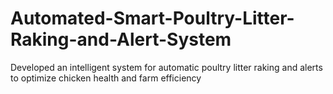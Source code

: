 # Automated-Smart-Poultry-Litter-Raking-and-Alert-System
Developed an intelligent system for automatic poultry litter raking and alerts to optimize chicken health and farm efficiency
